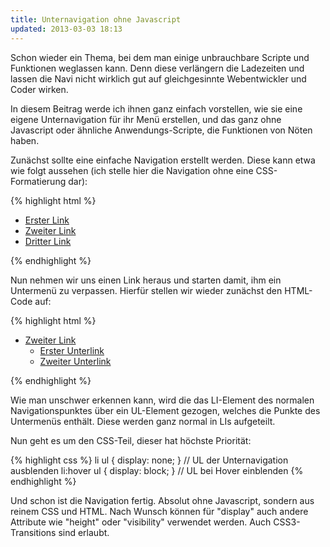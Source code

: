 ```yaml
---
title: Unternavigation ohne Javascript
updated: 2013-03-03 18:13
---
```


Schon wieder ein Thema, bei dem man einige unbrauchbare Scripte und Funktionen weglassen kann. Denn diese verlängern die Ladezeiten und lassen die Navi nicht wirklich gut auf gleichgesinnte Webentwickler und Coder wirken.

In diesem Beitrag werde ich ihnen ganz einfach vorstellen, wie sie eine eigene Unternavigation für ihr Menü erstellen, und das ganz ohne Javascript oder ähnliche Anwendungs-Scripte, die Funktionen von Nöten haben.

Zunächst sollte eine einfache Navigation erstellt werden. Diese kann etwa wie folgt aussehen (ich stelle hier die Navigation ohne eine CSS-Formatierung dar):

{% highlight html %}
<ul>
	<li><a href="#">Erster Link</a></li>
	<li><a href="#">Zweiter Link</a></li>
	<li><a href="#">Dritter Link</a></li>
</ul>
{% endhighlight %}

Nun nehmen wir uns einen Link heraus und starten damit, ihm ein Untermenü zu verpassen. Hierfür stellen wir wieder zunächst den HTML-Code auf:

{% highlight html %}
<ul>
	<li><a href="#">Zweiter Link</a>
			<ul>
				<li><a href="#">Erster Unterlink</a></li>
				<li><a href="#">Zweiter Unterlink</a></li>
			</ul>
	</li>
</ul>
{% endhighlight %}

Wie man unschwer erkennen kann, wird die das LI-Element des normalen Navigationspunktes über ein UL-Element gezogen, welches die Punkte des Untermenüs enthält. Diese werden ganz normal in LIs aufgeteilt.

Nun geht es um den CSS-Teil, dieser hat höchste Priorität:

{% highlight css %}
li ul { display: none; }    // UL der Unternavigation ausblenden
li:hover ul { display: block; }    // UL bei Hover einblenden
{% endhighlight %}

Und schon ist die Navigation fertig. Absolut ohne Javascript, sondern aus reinem CSS und HTML. Nach Wunsch können für "display" auch andere Attribute wie "height" oder "visibility" verwendet werden. Auch CSS3-Transitions sind erlaubt.
